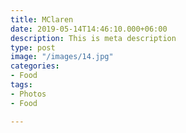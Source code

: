 ```yaml
---
title: MClaren
date: 2019-05-14T14:46:10.000+06:00
description: This is meta description
type: post
image: "/images/14.jpg"
categories:
- Food
tags:
- Photos
- Food

---
```

